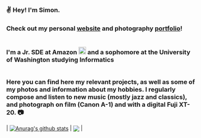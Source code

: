 <h3>
  ✌ Hey! I'm Simon. 
</h3>

<h3>Check out my personal <a href="https://simku22.github.io/simonkurgan/about">website</a> and photography <a href="https://simku22.github.io/refactored-website/">portfolio</a>!</h3>

<div style="display: flex; align-items: center;">
  <h3 style="margin-right: 10px;">
    I'm a Jr. SDE at Amazon <img height="20px" src="https://yt3.googleusercontent.com/6iTydkJ40e1cA9vhdCoY2vji_kwTHncp6N9OV66zBe-QaQqd2ku597hQjbqvUZscxTSePbOn5Q=s900-c-k-c0x00ffffff-no-rj" alt="amazon logo"/> and a sophomore at the University of Washington studying Informatics
  </h3>
</div>
   
<h3> Here you can find here my relevant projects, as well as some of my photos and information about my hobbies. I regularly compose and listen to new music (mostly jazz and classics), and photograph on film (Canon A-1) and with a digital Fuji XT-20. 📷 </h3>

| <a href="https://private-stats-readme-instance.vercel.app//api?username=simku22&theme=tokyonight"><img align="center" src="https://private-stats-readme-instance.vercel.app//api?username=simku22&theme=tokyonight" alt="Anurag's github stats" /></a> | <a href="https://private-stats-readme-instance.vercel.app/api/top-langs/?username=simku22&theme=tokyonight"><img align="center" src="https://private-stats-readme-instance.vercel.app/api/top-langs/?username=simku22&theme=tokyonight" /></a> |

<!-- 
<h3> Here's a photo I took at Golden Gardens in Seattle, Washington. (2022) </h3>

<hr style="border: none; border-top: 1px solid blue; margin-top: 5px; margin-bottom: 5px;">

<div style="text-align: center;">
  <img src="/DSCF6247.jpg" alt="A sunset view of Golden Gardens beach in Seattle">
</div>
-->

